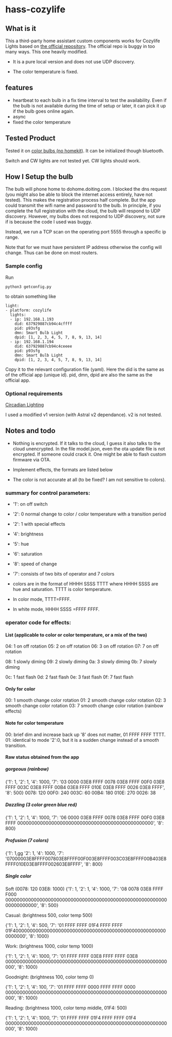 # hass-cozylife

## What is it

This a third-party home assistant custom components works for Cozylife Lights based on [the official repository](https://github.com/cozylife/hass_cozylife_local_pull). The official repo is buggy in too many ways. This one heavily modified. 

* It is a pure local version and does not use UDP discovery.

* The color temperature is fixed.


## features

* heartbeat to each bulb in a fix time interval to test the availability. Even if the bulb is not available during the time of setup or later, it can pick it up if the bulb goes online again.
* async
* fixed the color temperature


## Tested Product 

Tested it on [color bulbs (no homekit)](https://detail.1688.com/offer/617699711703.html?spm=a2615.2177701.autotrace-offerGeneral.1.12be5799WNMB96).
It can be initialized though bluetooth. 

Switch and CW lights are not tested yet.
CW lights should work.

## How I Setup the bulb

The bulb will phone home to dohome.doiting.com. I blocked the dns request (you might also be able to block the internet access entirely, have not tested). This makes the registration process half complete. 
But the app could transmit the wifi name and password to the bulb. 
In principle, if you complete the full registration with the cloud, the bulb will respond to UDP discovery.
However, my bulbs does not respond to UDP discovery, not sure if is because the code I used was buggy.

Instead, we run a TCP scan on the operating port 5555 through a specific ip range.

Note that for we must have persistent IP address otherwise the config will change. Thus can be done on most routers.

### Sample config

Run
```
python3 getconfig.py
```
to obtain something like
```
light:
- platform: cozylife
  lights:
  - ip: 192.168.1.193
    did: 637929887cb94c4cffff
    pid: p93sfg
    dmn: Smart Bulb Light
    dpid: [1, 2, 3, 4, 5, 7, 8, 9, 13, 14]
  - ip: 192.168.1.194
    did: 637929887cb94c4ceeee
    pid: p93sfg
    dmn: Smart Bulb Light
    dpid: [1, 2, 3, 4, 5, 7, 8, 9, 13, 14]
```

Copy it to the relevant configuration file (yaml). Here the did is the same as of the official app (unique id). pid, dmn, dpid are also the same as the official app.

### Optional requirements

[Circadian Lighting](https://github.com/claytonjn/hass-circadian_lighting)

I used a modified v1 version (with Astral v2 dependance). v2 is not tested.

## Notes and todo

* Nothing is encrypted. If it talks to the cloud, I guess it also talks to the cloud unencrypted. In the file model.json, even the ota update file is not encrypted. If someone could crack it. One might be able to flash custom firmware via OTA.

* Implement effects, the formats are listed below

* The color is not accurate at all (to be fixed? I am not sensitive to colors).

### summary for control parameters:

* '1': on off switch
* '2': 0 normal change to color / color temperature with a transition period

* '2': 1 with special effects
* '4': brightness
* '5': hue
* '6': saturation
* '8': speed of change
* '7': consists of two bits of operator and 7 colors

* colors are in the format of HHHH SSSS TTTT
where HHHH SSSS are hue and saturation.
TTTT is color temperature.
* In color mode, TTTT=FFFF.
* In white mode, HHHH SSSS =FFFF FFFF.

### operator code for effects:

#### List (applicable to color or color temperature, or a mix of the two)


04: 1 on off rotation
05: 2 on off rotation
06: 3 on off rotation
07: 7 on off rotation

08: 1 slowly diming
09: 2 slowly diming
0a: 3 slowly diming
0b: 7 slowly diming

0c: 1 fast flash
0d: 2 fast flash
0e: 3 fast flash
0f: 7 fast flash

#### Only for color 

00: 1 smooth change color rotation 
01: 2 smooth change color rotation 
02: 3 smooth change color rotation
03: 7 smooth change color rotation (rainbow effects)

#### Note for color temperature

00: brief dim and increase back up '8' does not matter, 01 FFFF FFFF TTTT.
01: identical to mode '2':0, but it is a sudden change instead of a smooth transition.

#### Raw status obtained from the app

##### gorgeous (rainbow)

{'1': 1,
 '2': 1,
 '4': 1000,
 '7': '03 0000 03E8 FFFF 0078 03E8 FFFF 00F0 03E8 FFFF 003C 03E8 FFFF 00B4 03E8 FFFF 010E 03E8 FFFF 0026 03E8 FFFF',
 '8': 500}
 0078: 120
 00F0: 240
 003C: 60
 00B4: 180
 010E: 270
 0026: 38

##### Dazzling (3 color green blue red)

{'1': 1,
 '2': 1,
 '4': 1000,
 '7': '06 0000 03E8 FFFF 0078 03E8 FFFF 00F0 03E8 FFFF 000000000000000000000000000000000000000000000000',
 '8': 800}

##### Profusion (7 colors)

{'1': 1,gg
 '2': 1,
 '4': 1000,
 '7': '07000003E8FFFF007803E8FFFF00F003E8FFFF003C03E8FFFF00B403E8FFFF010E03E8FFFF002603E8FFFF',
 '8': 800}


##### Single color 

Soft (0078: 120  03E8: 1000)
{'1': 1,
 '2': 1,
 '4': 1000,
 '7': '08 0078 03E8 FFFF F000 00000000000000000000000000000000000000000000000000000000000000000000',
 '8': 500}

Casual: (brightness 500, color temp 500)

{'1': 1,
 '2': 1,
 '4': 500,
 '7': '01 FFFF FFFF 01F4 FFFF FFFF 01F4000000000000000000000000000000000000000000000000000000000000',
 '8': 1000}

Work: (brightness 1000, color temp 1000)

{'1': 1,
 '2': 1,
 '4': 1000,
 '7': '01 FFFF FFFF 03E8 FFFF FFFF 03E8 000000000000000000000000000000000000000000000000000000000000',
 '8': 1000}

Goodnight: (brightness 100, color temp 0)

{'1': 1,
 '2': 1,
 '4': 100,
 '7': '01 FFFF FFFF 0000 FFFF FFFF 0000 000000000000000000000000000000000000000000000000000000000000',
 '8': 1000}

Reading: (brightness 1000, color temp middle, 01F4: 500)

{'1': 1,
 '2': 1,
 '4': 1000,
 '7': '01 FFFF FFFF 01F4 FFFF FFFF 01F4 000000000000000000000000000000000000000000000000000000000000',
 '8': 1000}
